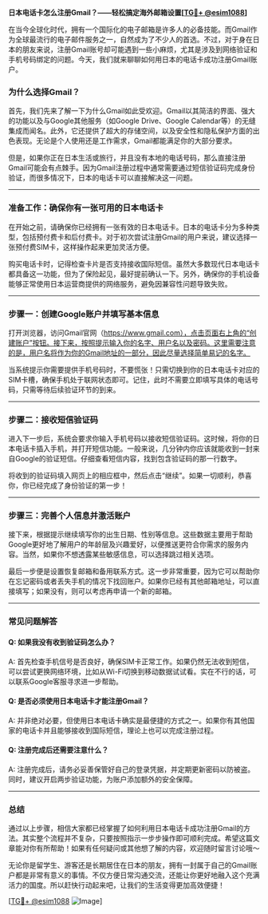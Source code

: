 **日本电话卡怎么注册Gmail？——轻松搞定海外邮箱设置[[TG💪+ @esim1088](https://t.me/s/esim1088)]**

在当今全球化时代，拥有一个国际化的电子邮箱是许多人的必备技能。而Gmail作为全球最流行的电子邮件服务之一，自然成为了不少人的首选。不过，对于身在日本的朋友来说，注册Gmail账号却可能遇到一些小麻烦，尤其是涉及到网络验证和手机号码绑定的问题。今天，我们就来聊聊如何用日本的电话卡成功注册Gmail账户。

### 为什么选择Gmail？

首先，我们先来了解一下为什么Gmail如此受欢迎。Gmail以其简洁的界面、强大的功能以及与Google其他服务（如Google Drive、Google Calendar等）的无缝集成而闻名。此外，它还提供了超大的存储空间，以及安全性和隐私保护方面的出色表现。无论是个人使用还是工作需求，Gmail都能满足你的大部分要求。

但是，如果你正在日本生活或旅行，并且没有本地的电话号码，那么直接注册Gmail可能会有点棘手。因为Gmail注册过程中通常需要通过短信验证码完成身份验证，而很多情况下，日本的电话卡可以直接解决这一问题。

---

### 准备工作：确保你有一张可用的日本电话卡

在开始之前，请确保你已经拥有一张有效的日本电话卡。日本的电话卡分为多种类型，包括预付费卡和后付费卡。对于初次尝试注册Gmail的用户来说，建议选择一张预付费SIM卡，这样操作起来更加灵活方便。

购买电话卡时，记得检查卡片是否支持接收国际短信。虽然大多数现代日本电话卡都具备这一功能，但为了保险起见，最好提前确认一下。另外，确保你的手机设备能够正常使用日本运营商提供的网络服务，避免因兼容性问题导致失败。

---

### 步骤一：创建Google账户并填写基本信息

打开浏览器，访问Gmail官网（https://www.gmail.com），点击页面右上角的“创建账户”按钮。接下来，按照提示输入你的名字、用户名以及密码。这里需要注意的是，用户名将作为你的Gmail地址的一部分，因此尽量选择简单易记的名字。

当系统提示你需要提供手机号码时，不要慌张！只需切换到你的日本电话卡对应的SIM卡槽，确保手机处于联网状态即可。记住，此时不需要立即填写具体的电话号码，只需等待后续验证环节的到来。

---

### 步骤二：接收短信验证码

进入下一步后，系统会要求你输入手机号码以接收短信验证码。这时候，将你的日本电话卡插入手机，并打开短信功能。一般来说，几分钟内你应该就能收到一封来自Google的验证短信。仔细查看短信内容，找到包含验证码的那一行数字。

将收到的验证码填入网页上的相应框中，然后点击“继续”。如果一切顺利，恭喜你，你已经完成了身份验证的第一步！

---

### 步骤三：完善个人信息并激活账户

接下来，根据提示继续填写你的出生日期、性别等信息。这些数据主要用于帮助Google更好地了解用户的年龄层及兴趣爱好，以便推送更符合你需求的服务内容。当然，如果你不想透露某些敏感信息，可以选择跳过相关选项。

最后一步便是设置恢复邮箱和备用联系方式。这一步非常重要，因为它可以帮助你在忘记密码或者丢失手机的情况下找回账户。如果你已经有其他邮箱地址，可以直接填写；如果没有，则可以考虑再申请一个新的邮箱。

---

### 常见问题解答

#### Q: 如果我没有收到验证码怎么办？
A: 首先检查手机信号是否良好，确保SIM卡正常工作。如果仍然无法收到短信，可以尝试更换网络环境，比如从Wi-Fi切换到移动数据试试看。实在不行的话，可以联系Google客服寻求进一步帮助。

#### Q: 是否必须使用日本电话卡才能注册Gmail？
A: 并非绝对必要，但使用日本电话卡确实是最便捷的方式之一。如果你有其他国家的电话卡并且能够接收到国际短信，理论上也可以完成注册过程。

#### Q: 注册完成后还需要注意什么？
A: 注册完成后，请务必妥善保管好自己的登录凭据，并定期更新密码以防被盗。同时，建议开启两步验证功能，为账户添加额外的安全保障。

---

### 总结

通过以上步骤，相信大家都已经掌握了如何利用日本电话卡成功注册Gmail的方法。其实整个流程并不复杂，只要按照指示一步步操作即可顺利完成。希望这篇文章能对你有所帮助！如果有任何疑问或其他想了解的内容，欢迎随时留言讨论哦～

无论你是留学生、游客还是长期居住在日本的朋友，拥有一封属于自己的Gmail账户都是非常有意义的事情。不仅方便日常沟通交流，还能让你更好地融入这个充满活力的国度。所以赶快行动起来吧，让我们的生活变得更加高效便捷！

[[TG💪+ @esim1088](https://t.me/s/esim1088) ![Image](https://i.postimg.cc/4NQfJmqS/Snipaste-2025-05-13-00-14-12.png)]